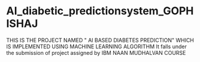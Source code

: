 # AI_diabetic_predictionsystem_GOPHISHAJ
THIS IS THE PROJECT NAMED " AI BASED DIABETES PREDICTION" WHICH IS IMPLEMENTED USING MACHINE LEARNING ALGORITHM
It falls under the submission of project assigned by IBM NAAN MUDHALVAN COURSE
